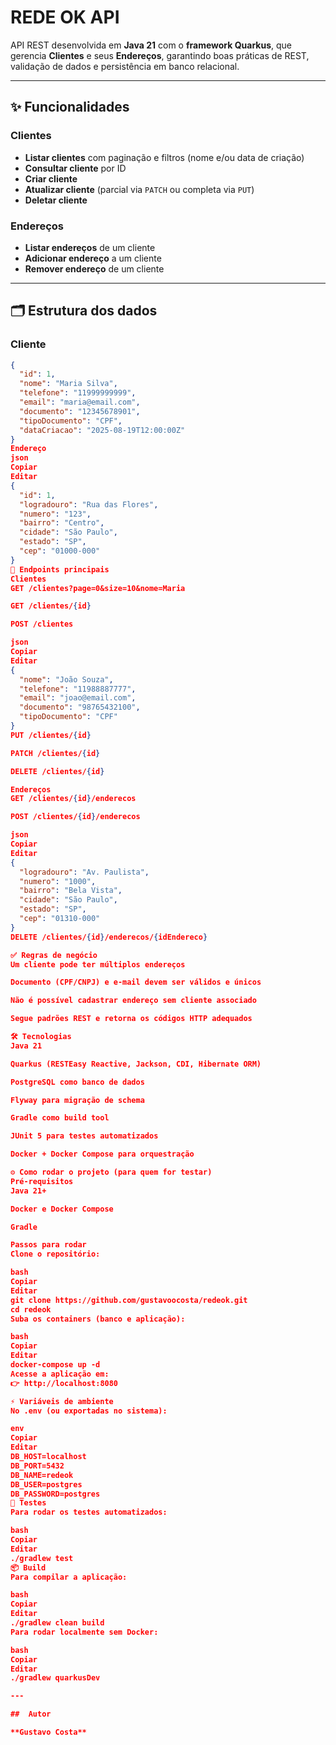 # REDE OK API

API REST desenvolvida em **Java 21** com o **framework Quarkus**, que gerencia **Clientes** e seus **Endereços**, garantindo boas práticas de REST, validação de dados e persistência em banco relacional.

---

## ✨ Funcionalidades

### Clientes
- **Listar clientes** com paginação e filtros (nome e/ou data de criação)  
- **Consultar cliente** por ID  
- **Criar cliente**  
- **Atualizar cliente** (parcial via `PATCH` ou completa via `PUT`)  
- **Deletar cliente**

### Endereços
- **Listar endereços** de um cliente  
- **Adicionar endereço** a um cliente  
- **Remover endereço** de um cliente  

---

## 🗂 Estrutura dos dados

### Cliente
```json
{
  "id": 1,
  "nome": "Maria Silva",
  "telefone": "11999999999",
  "email": "maria@email.com",
  "documento": "12345678901",
  "tipoDocumento": "CPF",
  "dataCriacao": "2025-08-19T12:00:00Z"
}
Endereço
json
Copiar
Editar
{
  "id": 1,
  "logradouro": "Rua das Flores",
  "numero": "123",
  "bairro": "Centro",
  "cidade": "São Paulo",
  "estado": "SP",
  "cep": "01000-000"
}
🔗 Endpoints principais
Clientes
GET /clientes?page=0&size=10&nome=Maria

GET /clientes/{id}

POST /clientes

json
Copiar
Editar
{
  "nome": "João Souza",
  "telefone": "11988887777",
  "email": "joao@email.com",
  "documento": "98765432100",
  "tipoDocumento": "CPF"
}
PUT /clientes/{id}

PATCH /clientes/{id}

DELETE /clientes/{id}

Endereços
GET /clientes/{id}/enderecos

POST /clientes/{id}/enderecos

json
Copiar
Editar
{
  "logradouro": "Av. Paulista",
  "numero": "1000",
  "bairro": "Bela Vista",
  "cidade": "São Paulo",
  "estado": "SP",
  "cep": "01310-000"
}
DELETE /clientes/{id}/enderecos/{idEndereco}

✅ Regras de negócio
Um cliente pode ter múltiplos endereços

Documento (CPF/CNPJ) e e-mail devem ser válidos e únicos

Não é possível cadastrar endereço sem cliente associado

Segue padrões REST e retorna os códigos HTTP adequados

🛠 Tecnologias
Java 21

Quarkus (RESTEasy Reactive, Jackson, CDI, Hibernate ORM)

PostgreSQL como banco de dados

Flyway para migração de schema

Gradle como build tool

JUnit 5 para testes automatizados

Docker + Docker Compose para orquestração

⚙️ Como rodar o projeto (para quem for testar)
Pré-requisitos
Java 21+

Docker e Docker Compose

Gradle

Passos para rodar
Clone o repositório:

bash
Copiar
Editar
git clone https://github.com/gustavoocosta/redeok.git
cd redeok
Suba os containers (banco e aplicação):

bash
Copiar
Editar
docker-compose up -d
Acesse a aplicação em:
👉 http://localhost:8080

⚡ Variáveis de ambiente
No .env (ou exportadas no sistema):

env
Copiar
Editar
DB_HOST=localhost
DB_PORT=5432
DB_NAME=redeok
DB_USER=postgres
DB_PASSWORD=postgres
🧪 Testes
Para rodar os testes automatizados:

bash
Copiar
Editar
./gradlew test
📦 Build
Para compilar a aplicação:

bash
Copiar
Editar
./gradlew clean build
Para rodar localmente sem Docker:

bash
Copiar
Editar
./gradlew quarkusDev

---

##  Autor

**Gustavo Costa**
